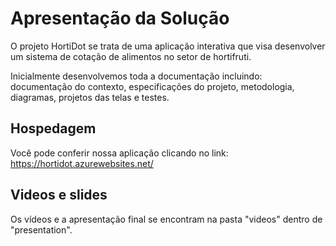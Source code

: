 # Apresentação da Solução

O projeto HortiDot se trata de uma aplicação interativa que visa desenvolver um sistema de cotação de alimentos no setor de hortifruti.

Inicialmente desenvolvemos toda a documentação incluindo: documentação do contexto, especificações do projeto, metodologia, diagramas, projetos das telas e testes.

## Hospedagem
Você pode conferir nossa aplicação clicando no link: https://hortidot.azurewebsites.net/

## Videos e slides
Os vídeos e a apresentação final se encontram na pasta "videos" dentro de "presentation".
